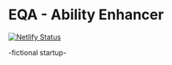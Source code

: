 # EQA - Ability Enhancer 

[![Netlify Status](https://api.netlify.com/api/v1/badges/f23b437e-8b60-4b77-a4a6-1969e0785d87/deploy-status)](https://app.netlify.com/sites/eqa-abilityenhancer/deploys)

-fictional startup-
